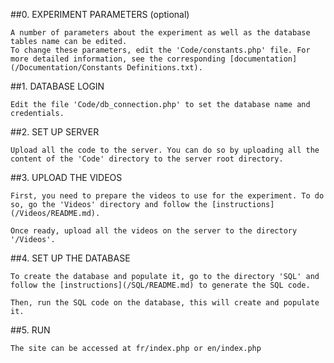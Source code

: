##0. EXPERIMENT PARAMETERS (optional)

	A number of parameters about the experiment as well as the database tables name can be edited.
	To change these parameters, edit the 'Code/constants.php' file. For more detailed information, see the corresponding [documentation](/Documentation/Constants Definitions.txt).

##1. DATABASE LOGIN

	Edit the file 'Code/db_connection.php' to set the database name and credentials.

##2. SET UP SERVER	

	Upload all the code to the server. You can do so by uploading all the content of the 'Code' directory to the server root directory.

##3. UPLOAD THE VIDEOS

	First, you need to prepare the videos to use for the experiment. To do so, go the 'Videos' directory and follow the [instructions](/Videos/README.md).

	Once ready, upload all the videos on the server to the directory '/Videos'.

##4. SET UP THE DATABASE

	To create the database and populate it, go to the directory 'SQL' and follow the [instructions](/SQL/README.md) to generate the SQL code.

	Then, run the SQL code on the database, this will create and populate it.

##5. RUN
	
	The site can be accessed at fr/index.php or en/index.php

